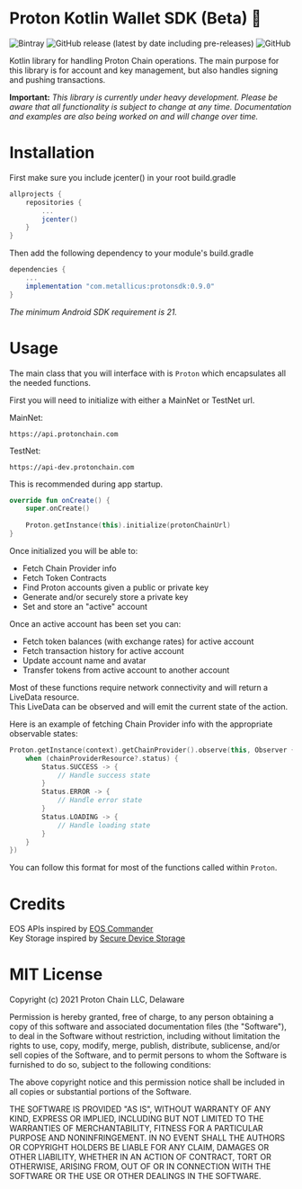 # Proton Kotlin Wallet SDK (Beta) 🚧

![Bintray](https://img.shields.io/bintray/v/protonprotocol/ProtonKotlin/com.metallicus.protonsdk)
![GitHub release (latest by date including pre-releases)](https://img.shields.io/github/v/release/ProtonProtocol/ProtonKotlin?include_prereleases)
![GitHub](https://img.shields.io/github/license/ProtonProtocol/ProtonKotlin)

Kotlin library for handling Proton Chain operations. The main purpose
for this library is for account and key management, but also handles
signing and pushing transactions.

**Important:** *This library is currently under heavy development.
Please be aware that all functionality is subject to change at any time.
Documentation and examples are also being worked on and will change
over time.*

# Installation

First make sure you include jcenter() in your root build.gradle

```gradle
allprojects {
    repositories {
        ...
        jcenter()
    }
}
```

Then add the following dependency to your module's build.gradle

```gradle
dependencies {
    ...
    implementation "com.metallicus:protonsdk:0.9.0"
}
```

*The minimum Android SDK requirement is 21.*

# Usage

The main class that you will interface with is `Proton` which
encapsulates all the needed functions.

First you will need to initialize with either a MainNet or TestNet url.

MainNet:

```
https://api.protonchain.com
```

TestNet:

```
https://api-dev.protonchain.com
```

This is recommended during app startup.

```kotlin
override fun onCreate() {
    super.onCreate()
    
    Proton.getInstance(this).initialize(protonChainUrl)
}
```

Once initialized you will be able to:
- Fetch Chain Provider info
- Fetch Token Contracts
- Find Proton accounts given a public or private key
- Generate and/or securely store a private key
- Set and store an "active" account

Once an active account has been set you can:
- Fetch token balances (with exchange rates) for active account
- Fetch transaction history for active account
- Update account name and avatar
- Transfer tokens from active account to another account

Most of these functions require network connectivity and will return a
LiveData resource.  
This LiveData can be observed and will emit the current state of the
action.

Here is an example of fetching Chain Provider info with the appropriate
observable states:

```kotlin
Proton.getInstance(context).getChainProvider().observe(this, Observer { chainProviderResource ->
    when (chainProviderResource?.status) {
        Status.SUCCESS -> {
            // Handle success state
        }
        Status.ERROR -> {
            // Handle error state
        }
        Status.LOADING -> {
            // Handle loading state
        }
    }
})
```

You can follow this format for most of the functions called within
`Proton`.

# Credits

EOS APIs inspired by
[EOS Commander](https://github.com/playerone-id/EosCommander)  
Key Storage inspired by
[Secure Device Storage](https://github.com/adorsys/secure-storage-android)

# MIT License

Copyright (c) 2021 Proton Chain LLC, Delaware

Permission is hereby granted, free of charge, to any person obtaining a
copy of this software and associated documentation files (the
"Software"), to deal in the Software without restriction, including
without limitation the rights to use, copy, modify, merge, publish,
distribute, sublicense, and/or sell copies of the Software, and to
permit persons to whom the Software is furnished to do so, subject to
the following conditions:

The above copyright notice and this permission notice shall be included
in all copies or substantial portions of the Software.

THE SOFTWARE IS PROVIDED "AS IS", WITHOUT WARRANTY OF ANY KIND, EXPRESS
OR IMPLIED, INCLUDING BUT NOT LIMITED TO THE WARRANTIES OF
MERCHANTABILITY, FITNESS FOR A PARTICULAR PURPOSE AND NONINFRINGEMENT.
IN NO EVENT SHALL THE AUTHORS OR COPYRIGHT HOLDERS BE LIABLE FOR ANY
CLAIM, DAMAGES OR OTHER LIABILITY, WHETHER IN AN ACTION OF CONTRACT,
TORT OR OTHERWISE, ARISING FROM, OUT OF OR IN CONNECTION WITH THE
SOFTWARE OR THE USE OR OTHER DEALINGS IN THE SOFTWARE.

